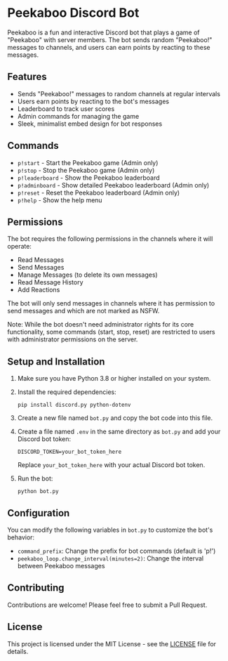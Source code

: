 # Peekaboo Discord Bot

Peekaboo is a fun and interactive Discord bot that plays a game of "Peekaboo" with server members. The bot sends random "Peekaboo!" messages to channels, and users can earn points by reacting to these messages.

## Features

- Sends "Peekaboo!" messages to random channels at regular intervals
- Users earn points by reacting to the bot's messages
- Leaderboard to track user scores
- Admin commands for managing the game
- Sleek, minimalist embed design for bot responses

## Commands

- `p!start` - Start the Peekaboo game (Admin only)
- `p!stop` - Stop the Peekaboo game (Admin only)
- `p!leaderboard` - Show the Peekaboo leaderboard
- `p!adminboard` - Show detailed Peekaboo leaderboard (Admin only)
- `p!reset` - Reset the Peekaboo leaderboard (Admin only)
- `p!help` - Show the help menu

## Permissions

The bot requires the following permissions in the channels where it will operate:

- Read Messages
- Send Messages
- Manage Messages (to delete its own messages)
- Read Message History
- Add Reactions

The bot will only send messages in channels where it has permission to send messages and which are not marked as NSFW.

Note: While the bot doesn't need administrator rights for its core functionality, some commands (start, stop, reset) are restricted to users with administrator permissions on the server.

## Setup and Installation

1. Make sure you have Python 3.8 or higher installed on your system.

2. Install the required dependencies:
   ```
   pip install discord.py python-dotenv
   ```

3. Create a new file named `bot.py` and copy the bot code into this file.

4. Create a file named `.env` in the same directory as `bot.py` and add your Discord bot token:
   ```
   DISCORD_TOKEN=your_bot_token_here
   ```
   Replace `your_bot_token_here` with your actual Discord bot token.

5. Run the bot:
   ```
   python bot.py
   ```

## Configuration

You can modify the following variables in `bot.py` to customize the bot's behavior:

- `command_prefix`: Change the prefix for bot commands (default is 'p!')
- `peekaboo_loop.change_interval(minutes=2)`: Change the interval between Peekaboo messages

## Contributing

Contributions are welcome! Please feel free to submit a Pull Request.

## License

This project is licensed under the MIT License - see the [LICENSE](LICENSE) file for details.
